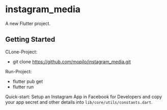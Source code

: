 # instagram_media

A new Flutter project.

## Getting Started

CLone-Project: 
- git clone https://github.com/mopilo/instagram_media.git 

Run-Project:
- flutter pub get
- flutter run


Quick-start:
Setup an Instagram App in Facebook for Developers and copy your app secret and other details into `lib/core/utils/constants.dart`. 

